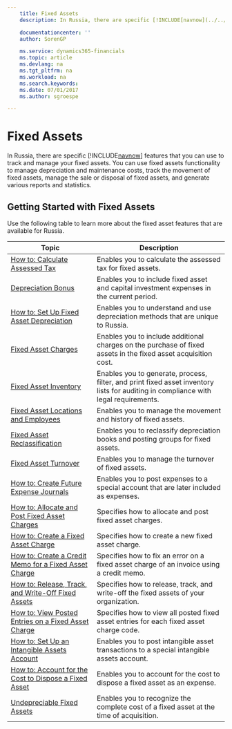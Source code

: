 ```yaml
---
    title: Fixed Assets
    description: In Russia, there are specific [!INCLUDE[navnow](../../includes/navnow_md.md)] features that you can use to track and manage your fixed assets.

    documentationcenter: ''
    author: SorenGP

    ms.service: dynamics365-financials
    ms.topic: article
    ms.devlang: na
    ms.tgt_pltfrm: na
    ms.workload: na
    ms.search.keywords:
    ms.date: 07/01/2017
    ms.author: sgroespe

---
```

# Fixed Assets
In Russia, there are specific [!INCLUDE[navnow](../../includes/navnow_md.md)] features that you can use to track and manage your fixed assets. You can use fixed assets functionality to manage depreciation and maintenance costs, track the movement of fixed assets, manage the sale or disposal of fixed assets, and generate various reports and statistics.  

## Getting Started with Fixed Assets  
Use the following table to learn more about the fixed asset features that are available for Russia.  

|Topic|Description|  
|-----------|---------------------------------------|  
|[How to: Calculate Assessed Tax](how-to-calculate-assessed-tax.md)|Enables you to calculate the assessed tax for fixed assets.|  
|[Depreciation Bonus](depreciation-bonus.md)|Enables you to include fixed asset and capital investment expenses in the current period.|  
|[How to: Set Up Fixed Asset Depreciation](../../fa-how-setup-depreciation.md)|Enables you to understand and use depreciation methods that are unique to Russia.|  
|[Fixed Asset Charges](fixed-asset-charges.md)|Enables you to include additional charges on the purchase of fixed assets in the fixed asset acquisition cost.|  
|[Fixed Asset Inventory](fixed-asset-inventory.md)|Enables you to generate, process, filter, and print fixed asset inventory lists for auditing in compliance with legal requirements.|  
|[Fixed Asset Locations and Employees](fixed-asset-locations-and-employees.md)|Enables you to manage the movement and history of fixed assets.|  
|[Fixed Asset Reclassification](assetId:///c3393fa7-8112-461c-b64c-a639488fa86b)|Enables you to reclassify depreciation books and posting groups for fixed assets.|  
|[Fixed Asset Turnover](fixed-asset-turnover.md)|Enables you to manage the turnover of fixed assets.|  
|[How to: Create Future Expense Journals](how-to-create-future-expense-journals.md)|Enables you to post expenses to a special account that are later included as expenses.|  
|[How to: Allocate and Post Fixed Asset Charges](how-to-allocate-and-post-fixed-asset-charges.md)|Specifies how to allocate and post fixed asset charges.|  
|[How to: Create a Fixed Asset Charge](how-to-create-a-fixed-asset-charge.md)|Specifies how to create a new fixed asset charge.|  
|[How to: Create a Credit Memo for a Fixed Asset Charge](how-to-create-a-credit-memo-for-a-fixed-asset-charge.md)|Specifies how to fix an error on a fixed asset charge of an invoice using a credit memo.|  
|[How to: Release, Track, and Write-Off Fixed Assets](how-to-release-track-and-write-off-fixed-assets.md)|Specifies how to release, track, and write-off the fixed assets of your organization.|  
|[How to: View Posted Entries on a Fixed Asset Charge](how-to-view-posted-entries-on-a-fixed-asset-charge.md)|Specifies how to view all posted fixed asset entries for each fixed asset charge code.|  
|[How to: Set Up an Intangible Assets Account](how-to-set-up-an-intangible-assets-account.md)|Enables you to post intangible asset transactions to a special intangible assets account.|  
|[How to: Account for the Cost to Dispose a Fixed Asset](how-to-account-for-the-cost-to-dispose-a-fixed-asset.md)|Enables you to account for the cost to dispose a fixed asset as an expense.|  
|[Undepreciable Fixed Assets](undepreciable-fixed-assets.md)|Enables you to recognize the complete cost of a fixed asset at the time of acquisition.|
